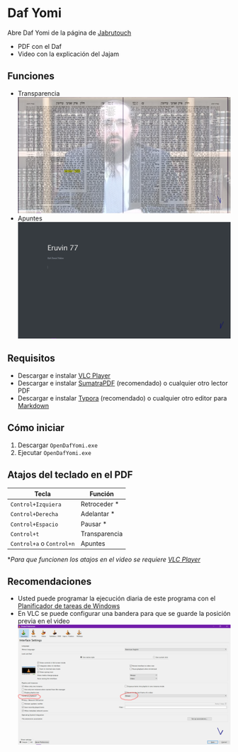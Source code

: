 # Daf Yomi

Abre Daf Yomi de la página de [Jabrutouch](https://www.jabrutouch.com/estudia)
- PDF con el Daf
- Video con la explicación del Jajam

## Funciones

- Transparencia
    ![transparencia](./images/transparency.png)
- Apuntes
    ![apuntes](./images/notes.png)

## Requisitos

- Descargar e instalar [VLC Player](https://www.videolan.org/vlc/download-windows.html)
- Descargar e instalar [SumatraPDF](https://www.sumatrapdfreader.org/download-free-pdf-viewer.html) (recomendado) o cualquier otro lector PDF
- Descargar e instalar [Typora](https://typora.io/#windows) (recomendado) o cualquier otro editor para [Markdown](https://en.wikipedia.org/wiki/Markdown)

## Cómo iniciar

1. Descargar `OpenDafYomi.exe`
2. Ejecutar `OpenDafYomi.exe`

## Atajos del teclado en el PDF

| Tecla                     | Función       |
| ------------------------- | ------------- |
| `Control+Izquiera`        | Retroceder *  |
| `Control+Derecha`         | Adelantar *   |
| `Control+Espacio`         | Pausar *      |
| `Control+t`               | Transparencia |
| `Control+a` o `Control+n` | Apuntes       |

*_Para que funcionen los atajos en el video se requiere [VLC Player](https://www.videolan.org/vlc/download-windows.html)_

## Recomendaciones

- Usted puede programar la ejecución diaria de este programa con el [Planificador de tareas de Windows](https://es.wikipedia.org/wiki/Planificador_de_tareas_(Windows))
- En VLC se puede configurar una bandera para que se guarde la posición previa en el video
    ![savevlc](./images/savevlc.png)